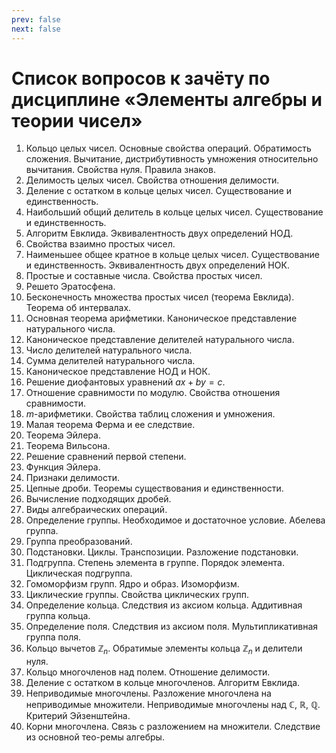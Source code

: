 ```yaml
---
prev: false
next: false
---
```


# Список вопросов к зачёту по дисциплине «Элементы алгебры и теории чисел»

1. Кольцо целых чисел. Основные свойства операций. Обратимость сложения. Вычитание, дистрибутивность умножения относительно вычитания. Свойства нуля. Правила знаков.
2. Делимость целых чисел. Свойства отношения делимости. 
3. Деление с остатком в кольце целых чисел. Существование и единственность.
4. Наибольший общий делитель в кольце целых чисел. Существование и единственность.
5. Алгоритм Евклида. Эквивалентность двух определений НОД.
6. Свойства взаимно простых чисел.
7. Наименьшее общее кратное в кольце целых чисел. Существование и единственность. Эквивалентность двух определений НОК.
8. Простые и составные числа. Свойства простых чисел. 
9. Решето Эратосфена.
10. Бесконечность множества простых чисел (теорема Евклида). Теорема об интервалах.
11. Основная теорема арифметики. Каноническое представление натурального числа.
12. Каноническое представление делителей натурального числа.
13. Число делителей натурального числа.
14. Сумма делителей натурального числа.
15. Каноническое представление НОД и НОК.
16. Решение диофантовых уравнений $ax+by=c$.
17. Отношение сравнимости по модулю. Свойства отношения сравнимости.
18. $m$-арифметики. Свойства таблиц сложения и умножения.
19. Малая теорема Ферма и ее следствие.
20. Теорема Эйлера.
21. Теорема Вильсона.
22. Решение сравнений первой степени. 
23. Функция Эйлера.
24. Признаки делимости.
25. Цепные дроби. Теоремы существования и единственности.
26. Вычисление подходящих дробей.
27. Виды алгебраических операций.
28. Определение группы. Необходимое и достаточное условие. Абелева группа.
29. Группа преобразований.
30. Подстановки. Циклы. Транспозиции. Разложение подстановки.
31. Подгруппа. Степень элемента в группе. Порядок элемента. Циклическая подгруппа.
32. Гомоморфизм групп. Ядро и образ. Изоморфизм.
33. Циклические группы. Свойства циклических групп.
34. Определение кольца. Следствия из аксиом кольца. Аддитивная группа кольца.
35. Определение поля. Следствия из аксиом поля. Мультипликативная группа поля.
36. Кольцо вычетов $\mathbb{Z}_n$. Обратимые элементы кольца $\mathbb{Z}_n$ и делители нуля.
37. Кольцо многочленов над полем. Отношение делимости.
38. Деление с остатком в кольце многочленов. Алгоритм Евклида.
39. Неприводимые многочлены. Разложение многочлена на неприводимые множители. Неприводимые многочлены над $\mathbb{C}$, $\mathbb{R}$, $\mathbb{Q}$. Критерий Эйзенштейна. 
40. Корни многочлена. Связь с разложением на множители. Следствие из основной тео-ремы алгебры.